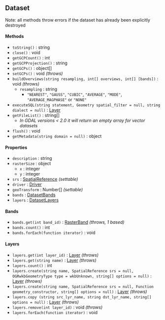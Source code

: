 ## Dataset

Note: all methods throw errors if the dataset has already been explicitly destroyed

#### Methods

- `toString()` : string
- `close()` : void
- `getGCPCount()` : int
- `getGCPProjection()` : string
- `getGCPs()` : object[]
- `setGCPs()` : void *(throws)*
- `buildOverviews(string resampling, int[] overviews, int[] [bands])` : void *(throws)*
	- `resampling` : string
		- `"NEAREST"`, `"GAUSS"`, `"CUBIC"`, `"AVERAGE"`, `"MODE"`, `"AVERAGE_MAGPHASE"` or `"NONE"`
- `executeSQL(string statement, Geometry spatial_filter = null, string dialect = null)` : [Layer](layer.md)
- `getFileList()` : string[]
	+ *In GDAL versions < 2.0 it will return an empty array for vector datasets*
- `flush()` : void
- `getMetadata(string domain = null)` : object

#### Properties

- `description` : string
- `rasterSize` : object
	- `x` : integer
	- `y` : integer
- `srs` : [SpatialReference](spatialreference.md) *(settable)*
- `driver` : [Driver](driver.md)
- `geoTransform` : Number[] *(settable)*
- `bands` : [DatasetBands](#bands)
- `layers` : [DatasetLayers](#layers)

#### Bands

- `bands.get(int band_id)` : [RasterBand](rasterband.md) *(throws, 1 based)*
- `bands.count()` : int
- `bands.forEach(function iterator)` : void

#### Layers

- `layers.get(int layer_id)` : [Layer](layer.md) *(throws)*
- `layers.get(string name)` : [Layer](layer.md) *(throws)*
- `layers.count()` : int
- `layers.create(string name, SpatialReference srs = null, OGRwkbGeometryType type = wkbUnknown, string[] options = null)` : [Layer](layer.md) *(throws)*
- `layers.create(string name, SpatialReference srs = null, Function geometry_constructor, string[] options = null)` : [Layer](layer.md) *(throws)*
- `layers.copy (string src_lyr_name, string dst_lyr_name, string[] options = null)` : [Layer](layer.md) *(throws)*
- `layers.remove(int layer_id)` : void *(throws)*
- `layers.forEach(function iterator)` : void
